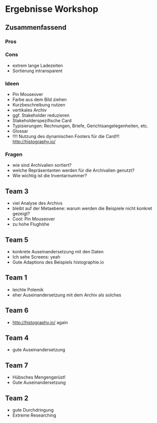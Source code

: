 # Ergebnisse Workshop

## Zusammenfassend

### Pros

### Cons
- extrem lange Ladezeiten
- Sortierung intransparent

### Ideen
- Pin Mouseover
- Farbe aus dem Bild ziehen
- Kurzbeschreibung nutzen
- vertikales Archiv
- ggf. Stakeholder reduzieren
- Stakeholderspezifische Card
- Typisierungen: Rechnungen, Briefe, Gerichtsangelegenheiten, etc.
- Glossar
- !!!! Nutzung des dynamischen Footers für die Card!!!  http://histography.io/

### Fragen
- wie sind Archivalien sortiert?
- welche Repräsentanten werden für die Archivalien genutzt?
- Wie wichtig ist die Inventarnummer?

## Team 3
- viel Analyse des Archivs
- bleibt auf der Metaebene: warum werden die Beispiele nicht konkret gezeigt?
- Cool: Pin Mouseover
- zu hohe Flughöhe

## Team 5
- konkrete Auseinandersetzung mit den Daten
- Ich sehe Screens: yeah
- Gute Adaptions des Beispiels histographie.io

## Team 1
- leichte Polemik
- eher Auseinandersetzung mit dem Archiv als solches

## Team 6
- http://histography.io/ again

## Team 4
- gute Auseinandersetzung

## Team 7
- Hübsches Mengengerüst!
- Gute Auseinandersetzung

## Team 2
- gute Durchdringung
- Extreme Researching